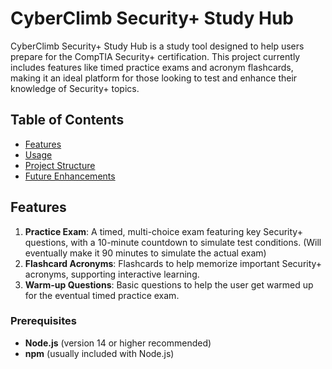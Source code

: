 # CyberClimb Security+ Study Hub

CyberClimb Security+ Study Hub is a study tool designed to help users prepare for the CompTIA Security+ certification. This project currently includes features like timed practice exams and acronym flashcards, making it an ideal platform for those looking to test and enhance their knowledge of Security+ topics.

## Table of Contents
- [Features](#features)
- [Usage](#usage)
- [Project Structure](#project-structure)
- [Future Enhancements](#future-enhancements)

## Features
1. **Practice Exam**: A timed, multi-choice exam featuring key Security+ questions, with a 10-minute countdown to simulate test conditions. (Will eventually make it 90 minutes to simulate the actual exam)
2. **Flashcard Acronyms**: Flashcards to help memorize important Security+ acronyms, supporting interactive learning.
3. **Warm-up Questions**: Basic questions to help the user get warmed up for the eventual timed practice exam.


### Prerequisites
- **Node.js** (version 14 or higher recommended)
- **npm** (usually included with Node.js)



